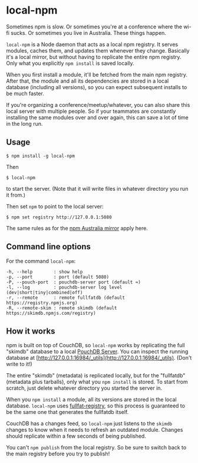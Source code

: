 local-npm
==========

Sometimes npm is slow. Or sometimes you're at a conference where the wi-fi sucks. Or sometimes you live in Australia. These things happen.

`local-npm` is a Node daemon that acts as a local npm registry. It serves modules, caches them, and updates them whenever they change. Basically it's a local mirror, but without having to replicate the entire npm registry. Only what you explicitly `npm install` is saved locally. 

When you first install a module, it'll be fetched from the main npm registry. After that, the module and all its dependencies are stored in a local database (including all versions), so you can expect subsequent installs to be much faster.

If you're organizing a conference/meetup/whatever, you can also share this local server with multiple people.  So if your teammates are constantly installing the same modules over and over again, this can save a lot of time in the long run.

Usage
------

    $ npm install -g local-npm

Then

    $ local-npm
    
to start the server. (Note that it will write files in whatever directory you run it from.)

Then set `npm` to point to the local server:

    $ npm set registry http://127.0.0.1:5080

The same rules as for the [npm Australia mirror](http://www.npmjs.org.au/) apply here.

Command line options
----

For the command `local-npm`:

```
-h, --help        : show help
-p, --port        : port (default 5080)
-P, --pouch-port  : pouchdb-server port (default ≈)
-l, --log         : pouchdb-server log level (dev|short|tiny|combined|off)
-r, --remote      : remote fullfatdb (default https://registry.npmjs.org)
-R, --remote-skim : remote skimdb (default https://skimdb.npmjs.com/registry)
```

How it works
-----

npm is built on top of CouchDB, so `local-npm` works by replicating the full "skimdb" database to a local [PouchDB Server](https://github.com/pouchdb/pouchdb-server). You can inspect the running database at [http://127.0.0.1:16984/_utils](http://127.0.0.1:16984/_utils). (Don't write to it!)

The entire "skimdb" (metadata) is replicated locally, but for the "fullfatdb" (metadata plus tarballs), only what you `npm install` is stored. To start from scratch, just delete whatever directory you started the server in.

When you `npm install` a module, all its versions are stored in the local database. `local-npm` uses [fullfat-registry](https://github.com/npm/npm-fullfat-registry), so this process is guaranteed to be the same one that generates the fullfatdb itself.

CouchDB has a changes feed, so `local-npm` just listens to the `skimdb` changes to know when it needs to refresh an outdated module. Changes should replicate within a few seconds of being published.

You can't `npm publish` from the local registry. So be sure to switch back to the main registry before you try to publish!
